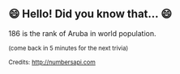 ## 😄 Hello! Did you know that... 😄
186 is the rank of Aruba in world population.

<sup>(come back in 5 minutes for the next trivia)</sup>


<sup>Credits: http://numbersapi.com</sup>
